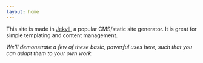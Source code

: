 ```yaml
---
layout: home
---
```




This site is made in [Jekyll](https://jekyllrb.com), a popular CMS/static site generator. It is great for simple templating and content management.

*We’ll demonstrate a few of these basic, powerful uses here, such that you can adapt them to your own work.*
